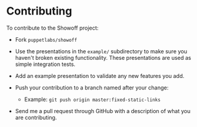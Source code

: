 Contributing
======================

To contribute to the Showoff project:

* Fork `puppetlabs/showoff`

* Use the presentations in the `example/` subdirectory to make sure you haven't broken
  existing functionality. These presentations are used as simple integration tests.

* Add an example presentation to validate any new features you add.

* Push your contribution to a branch named after your change:
    * Example: `git push origin master:fixed-static-links`

* Send me a pull request through GitHub with a description of what you are contributing.
